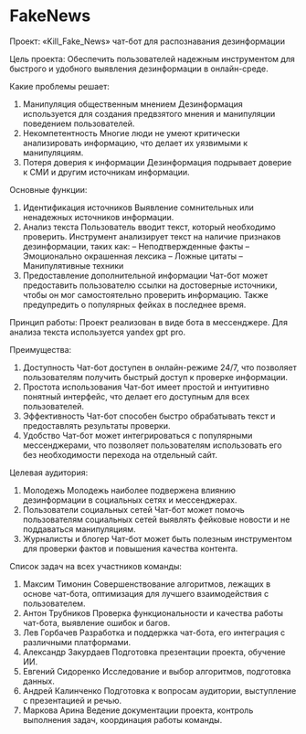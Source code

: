 # FakeNews
Проект: «Kill_Fake_News» чат-бот для распознавания дезинформации

Цель проекта: Обеспечить пользователей надежным инструментом для быстрого и удобного выявления дезинформации в онлайн-среде.

Какие проблемы решает: 
1) Манипуляция общественным мнением
Дезинформация используется для создания предвзятого мнения и манипуляции поведением пользователей.
2) Некомпетентность
Многие люди не умеют критически анализировать информацию, что делает их уязвимыми к манипуляциям.
3) Потеря доверия к информации
Дезинформация подрывает доверие к СМИ и другим источникам информации.

Основные функции:
1) Идентификация источников
Выявление сомнительных или ненадежных источников информации.
2) Анализ текста
Пользователь вводит текст, который необходимо проверить. Инструмент анализирует текст на наличие признаков дезинформации, таких как:
– Неподтвержденные факты
– Эмоционально окрашенная лексика
– Ложные цитаты
– Манипулятивные техники
3) Предоставление дополнительной информации
Чат-бот может предоставить пользователю ссылки на достоверные источники, чтобы он мог самостоятельно проверить информацию. Также предупредить о популярных фейках в последнее время.

Принцип работы:
Проект реализован в виде бота в мессенджере. Для анализа текста используется yandex gpt pro.

Преимущества:
1) Доступность
Чат-бот доступен в онлайн-режиме 24/7, что позволяет пользователям получить быстрый доступ к проверке информации.
2) Простота использования
Чат-бот имеет простой и интуитивно понятный интерфейс, что делает его доступным для всех пользователей.
3) Эффективность
Чат-бот способен быстро обрабатывать текст и предоставлять результаты проверки.
4) Удобство
Чат-бот может интегрироваться с популярными мессенджерами, что позволяет пользователям использовать его без необходимости перехода на отдельный сайт.

Целевая аудитория:
1) Молодежь
Молодежь наиболее подвержена влиянию дезинформации в социальных сетях и мессенджерах.
2) Пользователи социальных сетей
Чат-бот может помочь пользователям социальных сетей выявлять фейковые новости и не поддаваться манипуляциям.
3) Журналисты и блогер
Чат-бот может быть полезным инструментом для проверки фактов и повышения качества контента.

Список задач на всех участников команды:
1) Максим Тимонин
Совершенствование алгоритмов, лежащих в основе чат-бота, оптимизация для лучшего взаимодействия с пользователем.
2) Антон Трубников
Проверка функциональности и качества работы чат-бота, выявление ошибок и багов.
3) Лев Горбачев
Разработка и поддержка чат-бота, его интеграция с различными платформами.
4) Александр Закурдаев
Подготовка презентации проекта, обучение ИИ.
5) Евгений Сидоренко
Исследование и выбор алгоритмов, подготовка данных.
6) Андрей Калинченко
Подготовка к вопросам аудитории, выступление с презентацией и речью.
7) Маркова Арина
Ведение документации проекта, контроль выполнения задач, координация работы команды.
